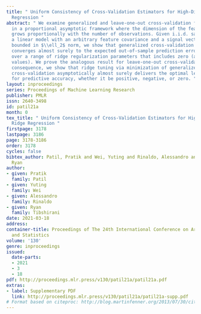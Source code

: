 ```yaml
---
title: " Uniform Consistency of Cross-Validation Estimators for High-Dimensional Ridge
  Regression "
abstract: " We examine generalized and leave-one-out cross-validation for ridge regression
  in a proportional asymptotic framework where the dimension of the feature space
  grows proportionally with the number of observations. Given i.i.d. samples from
  a linear model with an arbitrary feature covariance and a signal vector that is
  bounded in $\\ell_2$ norm, we show that generalized cross-validation for ridge regression
  converges almost surely to the expected out-of-sample prediction error, uniformly
  over a range of ridge regularization parameters that includes zero (and even negative
  values). We prove the analogous result for leave-one-out cross-validation. As a
  consequence, we show that ridge tuning via minimization of generalized or leave-one-out
  cross-validation asymptotically almost surely delivers the optimal level of regularization
  for predictive accuracy, whether it be positive, negative, or zero. "
layout: inproceedings
series: Proceedings of Machine Learning Research
publisher: PMLR
issn: 2640-3498
id: patil21a
month: 0
tex_title: " Uniform Consistency of Cross-Validation Estimators for High-Dimensional
  Ridge Regression "
firstpage: 3178
lastpage: 3186
page: 3178-3186
order: 3178
cycles: false
bibtex_author: Patil, Pratik and Wei, Yuting and Rinaldo, Alessandro and Tibshirani,
  Ryan
author:
- given: Pratik
  family: Patil
- given: Yuting
  family: Wei
- given: Alessandro
  family: Rinaldo
- given: Ryan
  family: Tibshirani
date: 2021-03-18
address:
container-title: Proceedings of The 24th International Conference on Artificial Intelligence
  and Statistics
volume: '130'
genre: inproceedings
issued:
  date-parts:
  - 2021
  - 3
  - 18
pdf: http://proceedings.mlr.press/v130/patil21a/patil21a.pdf
extras:
- label: Supplementary PDF
  link: http://proceedings.mlr.press/v130/patil21a/patil21a-supp.pdf
# Format based on citeproc: http://blog.martinfenner.org/2013/07/30/citeproc-yaml-for-bibliographies/
---
```

